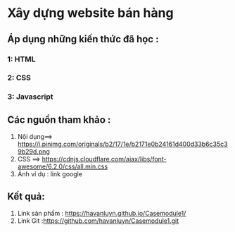 # Xây dựng website bán hàng
## Áp dụng những kiến thức đã học :
### 1: HTML
### 2: CSS
### 3: Javascript
## Các nguồn tham khảo :
 1. Nội dụng==>  https://i.pinimg.com/originals/b2/17/1e/b2171e0b24161d400d33b6c35c39b29d.png
 2. CSS ==> https://cdnjs.cloudflare.com/ajax/libs/font-awesome/6.2.0/css/all.min.css
 3. Ảnh ví dụ : link google
## Kết quả:
 1. Link sản phẩm : https://havanluyn.github.io/Casemodule1/
 2. Link Git :https://github.com/havanluyn/Casemodule1.git
